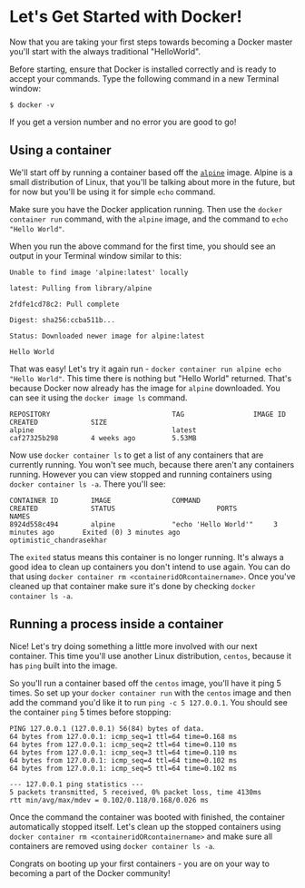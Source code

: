 # Let's Get Started with Docker!

Now that you are taking your first steps towards becoming a Docker master you'll
start with the always traditional "HelloWorld".

Before starting, ensure that Docker is installed correctly and is ready to
accept your commands. Type the following command in a new Terminal window:

```
$ docker -v
```

If you get a version number and no error you are good to go!

## Using a container

We'll start off by running a container based off the [`alpine`][alpine] image.
Alpine is a small distribution of Linux, that you'll be talking about more in the
future, but for now but you'll be using it for simple `echo` command.

Make sure you have the Docker application running. Then use the `docker
container run` command, with the `alpine` image, and the command to `echo "Hello
World"`. 

When you run the above command for the first time, you should see an output in
your Terminal window similar to this:

```ssh
Unable to find image 'alpine:latest' locally
 
latest: Pulling from library/alpine
 
2fdfe1cd78c2: Pull complete
 
Digest: sha256:ccba511b...
 
Status: Downloaded newer image for alpine:latest
 
Hello World
```

That was easy! Let's try it again run - `docker container run alpine echo "Hello
World"`. This time there is nothing but "Hello World" returned. That's because
Docker now already has the image for `alpine` downloaded. You can see it using
the `docker image ls` command. 

```ssh
REPOSITORY                              TAG                 IMAGE ID            CREATED             SIZE
alpine                                  latest              caf27325b298        4 weeks ago         5.53MB
```
Now use `docker container ls` to get a list of any containers that are currently
running. You won't see much, because there aren't any containers running.
However you can view stopped and running containers using `docker container ls
-a`. There you'll see:

```ssh
CONTAINER ID        IMAGE               COMMAND                  CREATED             STATUS                         PORTS                NAMES
8924d558c494        alpine              "echo 'Hello World'"     3 minutes ago       Exited (0) 3 minutes ago              optimistic_chandrasekhar
```

The `exited` status means this container is no longer running. It's always a
good idea to clean up containers you don't intend to use again. You can do that
using `docker container rm <containeridORcontainername>`. Once you've cleaned up
that container make sure it's done by checking `docker container ls -a`.

## Running a process inside a container

Nice! Let's try doing something a little more involved with our next container.
This time you'll use another Linux distribution,  `centos`, because it has
`ping` built into the image.

So you'll run a container based off the `centos` image, you'll have it ping 5
times. So set up your `docker container run` with the `centos` image and then
add the command you'd like it to run `ping -c 5 127.0.0.1`. You should see the
container `ping` 5 times before stopping:

```ssh
PING 127.0.0.1 (127.0.0.1) 56(84) bytes of data.
64 bytes from 127.0.0.1: icmp_seq=1 ttl=64 time=0.168 ms
64 bytes from 127.0.0.1: icmp_seq=2 ttl=64 time=0.110 ms
64 bytes from 127.0.0.1: icmp_seq=3 ttl=64 time=0.110 ms
64 bytes from 127.0.0.1: icmp_seq=4 ttl=64 time=0.102 ms
64 bytes from 127.0.0.1: icmp_seq=5 ttl=64 time=0.102 ms

--- 127.0.0.1 ping statistics ---
5 packets transmitted, 5 received, 0% packet loss, time 4130ms
rtt min/avg/max/mdev = 0.102/0.118/0.168/0.026 ms
```

Once the command the container was booted with finished, the container
automatically stopped itself. Let's clean up the stopped containers using
`docker container rm <containeridORcontainername>` and make sure all containers
are removed using `docker container ls -a`.

Congrats on booting up your first containers - you are on your way to becoming a
part of the Docker community!

[alpine]: https://en.wikipedia.org/wiki/Alpine_Linux
[centos]: https://en.wikipedia.org/wiki/CentOS
